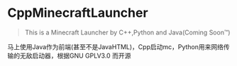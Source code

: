 # CppMinecraftLauncher
> This is a Minecraft Launcher by C++,Python and Java(Coming Soon™)

马上使用Java作为前端(甚至不是JavaHTML)，Cpp启动mc，Python用来网络传输的无敌启动器，根据GNU GPLV3.0 而开源
